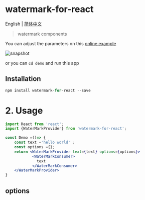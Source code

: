 # watermark-for-react

English | [简体中文](./README-zh_CN.md)

>  watermark components

You can adjust the parameters on this [online example](https://pomelo-nwu.github.io/watermark-for-react/)

![snapshot](https://cdn.nlark.com/yuque/0/2018/png/160133/1541611442451-assets/web-upload/97eb59c3-de27-49f0-85c7-59b52845b534.png)

or you can `cd demo` and run this app 

## Installation
```js
npm install watermark-for-react --save
```

# 2. Usage

```jsx
import React from 'react';
import {WaterMarkProvider} from 'watermark-for-react';

const Demo =()=> {
    const text ='hello world' ;
    const options ={};
    return <WaterMarkProvider text={text} options={options}>
            <WaterMarkConsumer>
              text
            </WaterMarkConsumer>
    </WaterMarkProvider>
}
```
## options
